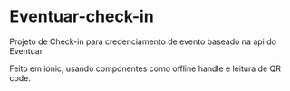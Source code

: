 # Eventuar-check-in
Projeto de Check-in para credenciamento de evento baseado na api do Eventuar

Feito em ionic, usando componentes como offline handle e leitura de QR code.

